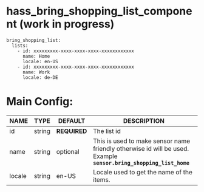 # hass_bring_shopping_list_component (work in progress)


```
bring_shopping_list:
  lists:
    - id: xxxxxxxxx-xxxx-xxxx-xxxx-xxxxxxxxxxxx
      name: Home
      locale: en-US
    - id: xxxxxxxxx-xxxx-xxxx-xxxx-xxxxxxxxxxxx
      name: Work
      locale: de-DE
```


# Main Config:

|NAME|TYPE|DEFAULT|DESCRIPTION|
|-|-|-|-|
|id|string|**REQUIRED**| The list id|
|name|string|optional|This is used to make sensor name friendly otherwise id will be used. Example <code>**sensor.bring_shopping_list_home**</code> |
|locale|string|en-US|Locale used to get the name of the items.|
